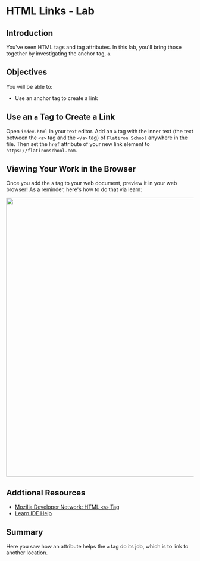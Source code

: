 
# HTML Links - Lab

## Introduction
You've seen HTML tags and tag attributes. In this lab, you'll bring those together by investigating the anchor tag, `a`. 

## Objectives
You will be able to:  

* Use an anchor tag to create a link

## Use an `a` Tag to Create a Link

Open `index.html` in your text editor. Add an `a` tag with the inner text (the
text between the `<a>` tag and the `</a>` tag) of
`Flatiron School` anywhere in the file. Then set the `href` attribute of your
new link element to `https://flatironschool.com`.

## Viewing Your Work in the Browser

Once you add the `a` tag to your web document, preview it in your web browser!
As a reminder, here's how to do that via learn:

<img src="images/httpserver.gif" width=750>

## Addtional Resources

* [Mozilla Developer Network: HTML `<a>` Tag](https://developer.mozilla.org/en-US/docs/Web/HTML/Element/a)
* [Learn IDE Help](http://help.learn.co/the-learn-ide/common-ide-questions/viewing-html-pages-in-the-learn-ide)


## Summary

Here you saw how an attribute helps the `a` tag do its job, which is to link to another location.
